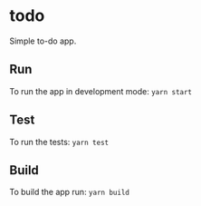 # todo

Simple to-do app.

## Run

To run the app in development mode: `yarn start`

## Test

To run the tests: `yarn test`

## Build

To build the app run: `yarn build`
